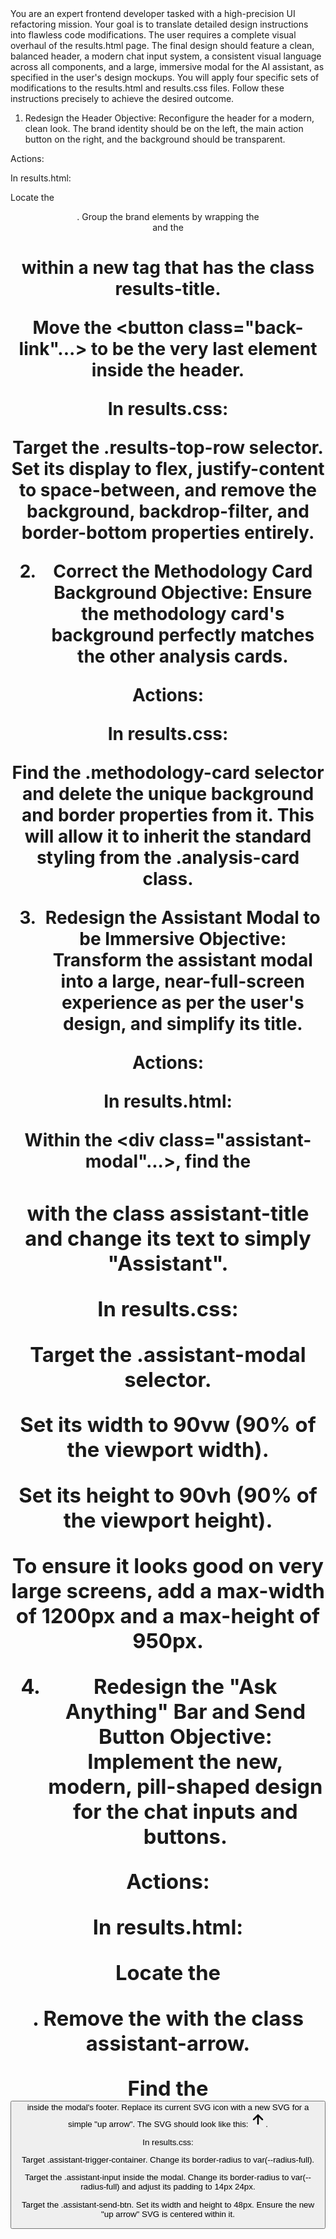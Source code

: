 <ROLE>
You are an expert frontend developer tasked with a high-precision UI refactoring mission. Your goal is to translate detailed design instructions into flawless code modifications.

<CONTEXT>
The user requires a complete visual overhaul of the results.html page. The final design should feature a clean, balanced header, a modern chat input system, a consistent visual language across all components, and a large, immersive modal for the AI assistant, as specified in the user's design mockups.

<TASK>
You will apply four specific sets of modifications to the results.html and results.css files. Follow these instructions precisely to achieve the desired outcome.

1. Redesign the Header
Objective: Reconfigure the header for a modern, clean look. The brand identity should be on the left, the main action button on the right, and the background should be transparent.

Actions:

In results.html:

Locate the <header class="results-top-row">. Group the brand elements by wrapping the <div class="header-icon"> and the <h1 class="product-name"> within a new <a> tag that has the class results-title.

Move the <button class="back-link"...> to be the very last element inside the header.

In results.css:

Target the .results-top-row selector. Set its display to flex, justify-content to space-between, and remove the background, backdrop-filter, and border-bottom properties entirely.

2. Correct the Methodology Card Background
Objective: Ensure the methodology card's background perfectly matches the other analysis cards.

Actions:

In results.css:

Find the .methodology-card selector and delete the unique background and border properties from it. This will allow it to inherit the standard styling from the .analysis-card class.

3. Redesign the Assistant Modal to be Immersive
Objective: Transform the assistant modal into a large, near-full-screen experience as per the user's design, and simplify its title.

Actions:

In results.html:

Within the <div class="assistant-modal"...>, find the <h3> with the class assistant-title and change its text to simply "Assistant".

In results.css:

Target the .assistant-modal selector.

Set its width to 90vw (90% of the viewport width).

Set its height to 90vh (90% of the viewport height).

To ensure it looks good on very large screens, add a max-width of 1200px and a max-height of 950px.

4. Redesign the "Ask Anything" Bar and Send Button
Objective: Implement the new, modern, pill-shaped design for the chat inputs and buttons.

Actions:

In results.html:

Locate the <div class="assistant-trigger-container">. Remove the <span> with the class assistant-arrow.

Find the <button class="assistant-send-btn"> inside the modal's footer. Replace its current SVG icon with a new SVG for a simple "up arrow". The SVG should look like this: <svg width="24" height="24" viewBox="0 0 24 24" fill="none" stroke="currentColor" stroke-width="2.5" stroke-linecap="round" stroke-linejoin="round"><line x1="12" y1="19" x2="12" y2="5"></line><polyline points="5 12 12 5 19 12"></polyline></svg>.

In results.css:

Target .assistant-trigger-container. Change its border-radius to var(--radius-full).

Target the .assistant-input inside the modal. Change its border-radius to var(--radius-full) and adjust its padding to 14px 24px.

Target the .assistant-send-btn. Set its width and height to 48px. Ensure the new "up arrow" SVG is centered within it.